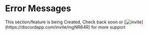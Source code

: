 # Error Messages

This section/feature is being Created, Check back soon or [![invite](https://img.shields.io/badge/Discord_Support-JOIN-7289DA.svg?)](https://discordapp.com/invite/mgNR64R) for more support

